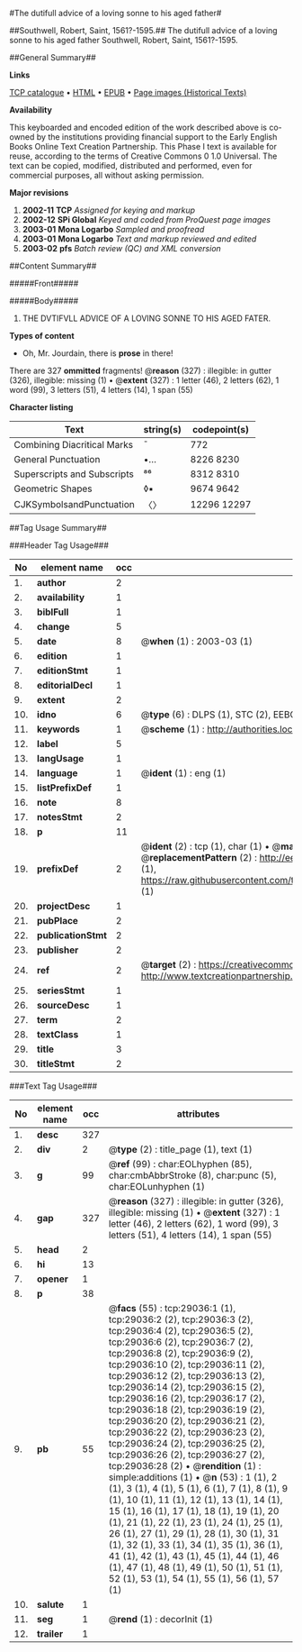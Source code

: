 #The dutifull advice of a loving sonne to his aged father#

##Southwell, Robert, Saint, 1561?-1595.##
The dutifull advice of a loving sonne to his aged father
Southwell, Robert, Saint, 1561?-1595.

##General Summary##

**Links**

[TCP catalogue](http://www.ota.ox.ac.uk/tcp/)  • 
[HTML](http://tei.it.ox.ac.uk/tcp/Texts-HTML/free/A05/A05468.html)  • 
[EPUB](http://tei.it.ox.ac.uk/tcp/Texts-EPUB/free/A05/A05468.epub) • 
[Page images (Historical Texts)](https://data.historicaltexts.jisc.ac.uk/view?pubId=eebo-34382638e&pageId=eebo-34382638e-29036-1)

**Availability**

This keyboarded and encoded edition of the
	       work described above is co-owned by the institutions
	       providing financial support to the Early English Books
	       Online Text Creation Partnership. This Phase I text is
	       available for reuse, according to the terms of Creative
	       Commons 0 1.0 Universal. The text can be copied,
	       modified, distributed and performed, even for
	       commercial purposes, all without asking permission.

**Major revisions**

1. __2002-11__ __TCP__ *Assigned for keying and markup*
1. __2002-12__ __SPi Global__ *Keyed and coded from ProQuest page images*
1. __2003-01__ __Mona Logarbo__ *Sampled and proofread*
1. __2003-01__ __Mona Logarbo__ *Text and markup reviewed and edited*
1. __2003-02__ __pfs__ *Batch review (QC) and XML conversion*

##Content Summary##

#####Front#####

#####Body#####

1. THE DVTIFVLL ADVICE OF A LOVING SONNE TO HIS AGED FATER.

**Types of content**

  * Oh, Mr. Jourdain, there is **prose** in there!

There are 327 **ommitted** fragments! 
 @__reason__ (327) : illegible: in gutter (326), illegible: missing (1)  •  @__extent__ (327) : 1 letter (46), 2 letters (62), 1 word (99), 3 letters (51), 4 letters (14), 1 span (55)

**Character listing**


|Text|string(s)|codepoint(s)|
|---|---|---|
|Combining             Diacritical Marks|̄|772|
|General Punctuation|•…|8226 8230|
|Superscripts             and Subscripts|⁸⁶|8312 8310|
|Geometric Shapes|◊▪|9674 9642|
|CJKSymbolsandPunctuation|〈〉|12296 12297|

##Tag Usage Summary##

###Header Tag Usage###

|No|element name|occ|attributes|
|---|---|---|---|
|1.|__author__|2||
|2.|__availability__|1||
|3.|__biblFull__|1||
|4.|__change__|5||
|5.|__date__|8| @__when__ (1) : 2003-03 (1)|
|6.|__edition__|1||
|7.|__editionStmt__|1||
|8.|__editorialDecl__|1||
|9.|__extent__|2||
|10.|__idno__|6| @__type__ (6) : DLPS (1), STC (2), EEBO-CITATION (1), OCLC (1), VID (1)|
|11.|__keywords__|1| @__scheme__ (1) : http://authorities.loc.gov/ (1)|
|12.|__label__|5||
|13.|__langUsage__|1||
|14.|__language__|1| @__ident__ (1) : eng (1)|
|15.|__listPrefixDef__|1||
|16.|__note__|8||
|17.|__notesStmt__|2||
|18.|__p__|11||
|19.|__prefixDef__|2| @__ident__ (2) : tcp (1), char (1)  •  @__matchPattern__ (2) : ([0-9\-]+):([0-9IVX]+) (1), (.+) (1)  •  @__replacementPattern__ (2) : http://eebo.chadwyck.com/downloadtiff?vid=$1&page=$2 (1), https://raw.githubusercontent.com/textcreationpartnership/Texts/master/tcpchars.xml#$1 (1)|
|20.|__projectDesc__|1||
|21.|__pubPlace__|2||
|22.|__publicationStmt__|2||
|23.|__publisher__|2||
|24.|__ref__|2| @__target__ (2) : https://creativecommons.org/publicdomain/zero/1.0/ (1), http://www.textcreationpartnership.org/docs/. (1)|
|25.|__seriesStmt__|1||
|26.|__sourceDesc__|1||
|27.|__term__|2||
|28.|__textClass__|1||
|29.|__title__|3||
|30.|__titleStmt__|2||


###Text Tag Usage###

|No|element name|occ|attributes|
|---|---|---|---|
|1.|__desc__|327||
|2.|__div__|2| @__type__ (2) : title_page (1), text (1)|
|3.|__g__|99| @__ref__ (99) : char:EOLhyphen (85), char:cmbAbbrStroke (8), char:punc (5), char:EOLunhyphen (1)|
|4.|__gap__|327| @__reason__ (327) : illegible: in gutter (326), illegible: missing (1)  •  @__extent__ (327) : 1 letter (46), 2 letters (62), 1 word (99), 3 letters (51), 4 letters (14), 1 span (55)|
|5.|__head__|2||
|6.|__hi__|13||
|7.|__opener__|1||
|8.|__p__|38||
|9.|__pb__|55| @__facs__ (55) : tcp:29036:1 (1), tcp:29036:2 (2), tcp:29036:3 (2), tcp:29036:4 (2), tcp:29036:5 (2), tcp:29036:6 (2), tcp:29036:7 (2), tcp:29036:8 (2), tcp:29036:9 (2), tcp:29036:10 (2), tcp:29036:11 (2), tcp:29036:12 (2), tcp:29036:13 (2), tcp:29036:14 (2), tcp:29036:15 (2), tcp:29036:16 (2), tcp:29036:17 (2), tcp:29036:18 (2), tcp:29036:19 (2), tcp:29036:20 (2), tcp:29036:21 (2), tcp:29036:22 (2), tcp:29036:23 (2), tcp:29036:24 (2), tcp:29036:25 (2), tcp:29036:26 (2), tcp:29036:27 (2), tcp:29036:28 (2)  •  @__rendition__ (1) : simple:additions (1)  •  @__n__ (53) : 1 (1), 2 (1), 3 (1), 4 (1), 5 (1), 6 (1), 7 (1), 8 (1), 9 (1), 10 (1), 11 (1), 12 (1), 13 (1), 14 (1), 15 (1), 16 (1), 17 (1), 18 (1), 19 (1), 20 (1), 21 (1), 22 (1), 23 (1), 24 (1), 25 (1), 26 (1), 27 (1), 29 (1), 28 (1), 30 (1), 31 (1), 32 (1), 33 (1), 34 (1), 35 (1), 36 (1), 41 (1), 42 (1), 43 (1), 45 (1), 44 (1), 46 (1), 47 (1), 48 (1), 49 (1), 50 (1), 51 (1), 52 (1), 53 (1), 54 (1), 55 (1), 56 (1), 57 (1)|
|10.|__salute__|1||
|11.|__seg__|1| @__rend__ (1) : decorInit (1)|
|12.|__trailer__|1||
